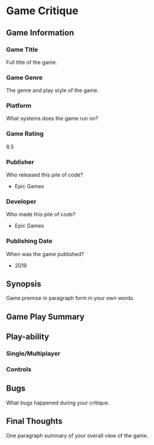 # Game Critique

## Game Information

### Game Title

Full title of the game.

### Game Genre

The genre and play style of the game.

### Platform

What systems does the game run on?

### Game Rating

8.5

### Publisher

Who released this pile of code? 

- Epic Games

### Developer

Who made this pile of code?

- Epic Games

### Publishing Date

When was the game published?

- 2019

## Synopsis

Game premise in paragraph form in your own words.

## Game Play Summary

## Play-ability

### Single/Multiplayer

### Controls

## Bugs

What bugs happened during your critique.

## Final Thoughts

One paragraph summary of your overall view of the game.
